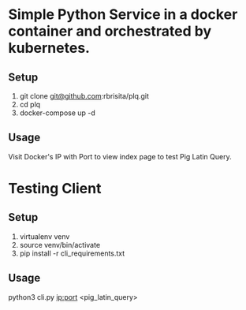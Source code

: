 # Simple Python Service in a docker container and orchestrated by kubernetes.
## Setup
1. git clone git@github.com:rbrisita/plq.git
1. cd plq
1. docker-compose up -d

## Usage
Visit Docker's IP with Port to view index page to test Pig Latin Query.

# Testing Client
## Setup
1. virtualenv venv
1. source venv/bin/activate
1. pip install -r cli_requirements.txt

## Usage
python3 cli.py <ip:port> <pig_latin_query>
